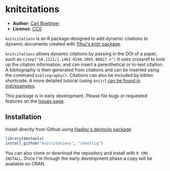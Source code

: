 knitcitations
=============

- **Author**: [Carl Boettiger](http://www.carlboettiger.info/)
- **License**: [CC0](http://creativecommons.org/publicdomain/zero/1.0/)


`knitcitations` is an R package designed to add dynamic citations to dynamic documents created with [Yihui's knitr package](https://github.com/yihui/knitr).

`knitcitations` allows dynamic citations by passing in the DOI of a paper, such as `citep("10.1111/j.1461-0248.2005.00827.x")`  It uses crossref to look up the citation information, and can insert a parenthetical or in-text citation.  A bibliography is then generated from citations and can be inserted using the command `bibliography()`.  Citations can also be included by bibtex shortcode.  A more detailed tutorial (using `knitr`) [can be found in inst/examples](https://github.com/cboettig/knitcitations/blob/master/inst/examples/citations.md). 


This package is in early development. Please file bugs or requested features on the [Issues page](https://github.com/cboettig/knitcitations/issues). 


Installation 
------------

Install directly from Github using [Hadley's devtools package](https://github.com/hadley/devtools)

```r
library(devtools)
install_github("knitcitations", "cboettig")
````

You can also clone or download the repository and install with `R CMD INSTALL`. Once I'm through the early development phase a copy will be available on CRAN.

